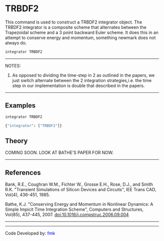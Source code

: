 # TRBDF2

This command is used to construct a TRBDF2 integrator object. The
TRBDF2 integrator is a composite scheme that alternates between the
Trapezoidal scheme and a 3 point backward Euler scheme. It does this in
an attempt to conserve energy and momentum, something newmark does not
always do.

```tcl
integrator TRBDF2
```

<hr />
<p>NOTES:</p>
<ol>
<li>As opposed to dividing the time-step in 2 as outlined in the papers,
we just switch alternate between the 2 integration strategies,i.e. the
time step in our implementation is double that described in the
papers.</li>
</ol>

<hr />

## Examples

```tcl
integrator TRBDF2
```
```python
{"integrator": ["TRBDF2"]}
```

## Theory

<p>COMING SOON. LOOK AT BATHE'S PAPER FOR NOW.</p>

<hr />

## References
<p>Bank, R.E., Coughran W.M., Fichter W., Grosse E.H., Rose, D.J., and
  Smith R.K. "Transient Simulations of Silicon Devices and Circuits", IEE
  Trans CAD, Vol(4), 436-451, 1985.</p>
<p>Bathe, K.J. "Conserving Energy and Momentum in Nonlinear Dynamics: A
  Simple Impicit Time Integration Scheme", Computers and Structures,
  Vol(85), 437-445, 2007. <a
  href="doi:10.1016/j.compstruc.2006.09.004">doi:10.1016/j.compstruc.2006.09.004</a></p>

<hr />

<hr />
<p>Code Developed by: <span style="color:blue"> fmk
</span></p>
